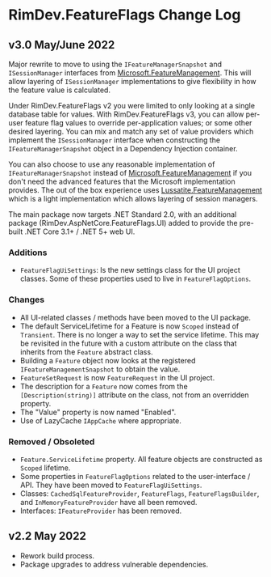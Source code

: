 # RimDev.FeatureFlags Change Log

## v3.0 May/June 2022

Major rewrite to move to using the `IFeatureManagerSnapshot` and `ISessionManager` interfaces from [Microsoft.FeatureManagement](https://www.nuget.org/packages/Microsoft.FeatureManagement/).  This will allow layering of `ISessionManager` implementations to give flexibility in how the feature value is calculated.

Under RimDev.FeatureFlags v2 you were limited to only looking at a single database table for values.  With RimDev.FeatureFlags v3, you can allow per-user feature flag values to override per-application values; or some other desired layering.  You can mix and match any set of value providers which implement the `ISessionManager` interface when constructing the `IFeatureManagerSnapshot` object in a Dependency Injection container.

You can also choose to use any reasonable implementation of `IFeatureManagerSnapshot` instead of [Microsoft.FeatureManagement](https://www.nuget.org/packages/Microsoft.FeatureManagement/) if you don't need the advanced features that the Microsoft implementation provides.  The out of the box experience uses [Lussatite.FeatureManagement](https://www.nuget.org/packages/Lussatite.FeatureManagement) which is a light implementation which allows layering of session managers.

The main package now targets .NET Standard 2.0, with an additional package (RimDev.AspNetCore.FeatureFlags.UI) added to provide the pre-built .NET Core 3.1+ / .NET 5+ web UI.

### Additions

- `FeatureFlagUiSettings`: Is the new settings class for the UI project classes.  Some of these properties used to live in `FeatureFlagOptions`.

### Changes

- All UI-related classes / methods have been moved to the UI package.
- The default ServiceLifetime for a Feature is now `Scoped` instead of `Transient`.  There is no longer a way to set the service lifetime.  This may be revisited in the future with a custom attribute on the class that inherits from the `Feature` abstract class.
- Building a `Feature` object now looks at the registered `IFeatureManagementSnapshot` to obtain the value.
- `FeatureSetRequest` is now `FeatureRequest` in the UI project.
- The description for a `Feature` now comes from the `[Description(string)]` attribute on the class, not from an overridden property.
- The "Value" property is now named "Enabled".
- Use of LazyCache `IAppCache` where appropriate.

### Removed / Obsoleted

- `Feature.ServiceLifetime` property.  All feature objects are constructed as `Scoped` lifetime.
- Some properties in `FeatureFlagOptions` related to the user-interface / API.  They have been moved to `FeatureFlagUiSettings`.
- Classes: `CachedSqlFeatureProvider`, `FeatureFlags`, `FeatureFlagsBuilder`, and `InMemoryFeatureProvider` have all been removed.
- Interfaces: `IFeatureProvider` has been removed.

## v2.2 May 2022

- Rework build process.
- Package upgrades to address vulnerable dependencies.
